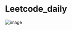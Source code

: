 # Leetcode_daily
![image](https://github.com/ShreyasiDebnath/Leetcode_daily/assets/92165807/559e16d1-5b94-427b-9954-79db0aacd8f9)
